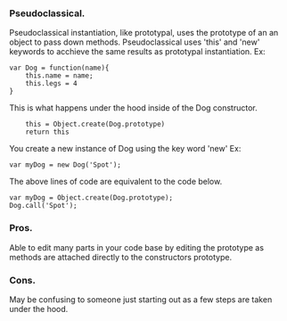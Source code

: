 ### Pseudoclassical. 
Pseudoclassical instantiation, like prototypal, uses the prototype of an an object to pass down methods. 
Pseudoclassical uses 'this' and 'new' keywords to acchieve the same results as prototypal instantiation. 
Ex: 
```
var Dog = function(name){ 
	this.name = name;
	this.legs = 4
}
```
This is what happens under the hood inside of the Dog constructor.
```
	this = Object.create(Dog.prototype)
	return this
```
You create a new instance of Dog using the key word 'new'
Ex: 
```
var myDog = new Dog('Spot');
```
The above lines of code are equivalent to the code below.
```
var myDog = Object.create(Dog.prototype);
Dog.call('Spot');
```
### Pros.
Able to edit many parts in your code base by editing the prototype as methods are attached directly to the constructors prototype. 

### Cons.
May be confusing to someone just starting out as a few steps are taken under the hood. 